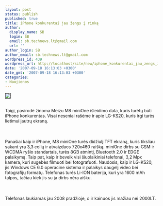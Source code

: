 ```yaml
---
layout: post
status: publish
published: true
title: iPhone konkurentai jau žengs į rinką
author:
  display_name: SB
  login: SB
  email: sb.technews.lt@gmail.com
  url: ''
author_login: SB
author_email: sb.technews.lt@gmail.com
wordpress_id: 439
wordpress_url: http://localhost/site/new/iphone_konkurentai_jau_zengs_i_rinka/
date: '2007-09-18 16:13:03 +0300'
date_gmt: '2007-09-18 16:13:03 +0300'
categories:
- Naujienos
---
```

<div class="imgright"><img src="http://media.bestofmicro.com/E/P/19969/3/19969.jpg" border="1"></div>
<p><br>Taigi, pasirodė žinoma Meizu M8 miniOne išleidimo data, kuris turėtų būti iPhone konkurentas. Visai neseniai rašėme ir apie LG-KS20, kuris irgi turės lietimui jautrų ekraną.<br />
<br><br />
<br>Panašiai kaip ir iPhone, M8 miniOne turės didžiulį TFT ekraną, kuris tiksliau sakant yra 3,3 colių ir atvaizduos 720x460 raišką. miniOne dirbs su GSM ir WCDMA ryšio standartais, turės 8GB atmintį, Bluetooth 2.0 ir EDGE palaikymą. Taip pat, kaip ir beveik visi šiuolaikiniai telefonai, 3,2 Mpx kamera, kuri sugebės filmuoti bei fotografuoti. Naudosis, kaip ir LG-KS20, jis Windows CE 6.0 operacine sistema ir palaikys daugelį video bei fotografijų formatų. Telefonas turės Li-ION baterija, kuri yra 1600 mAh talpos, tačiau kiek jis su ja dirbs nėra aišku.<br />
<br><br />
<br>Telefonas laukiamas jau 2008 pradžioje, o ir kainuos jis mažiau nei 2000LT.<br />
<br></p>
